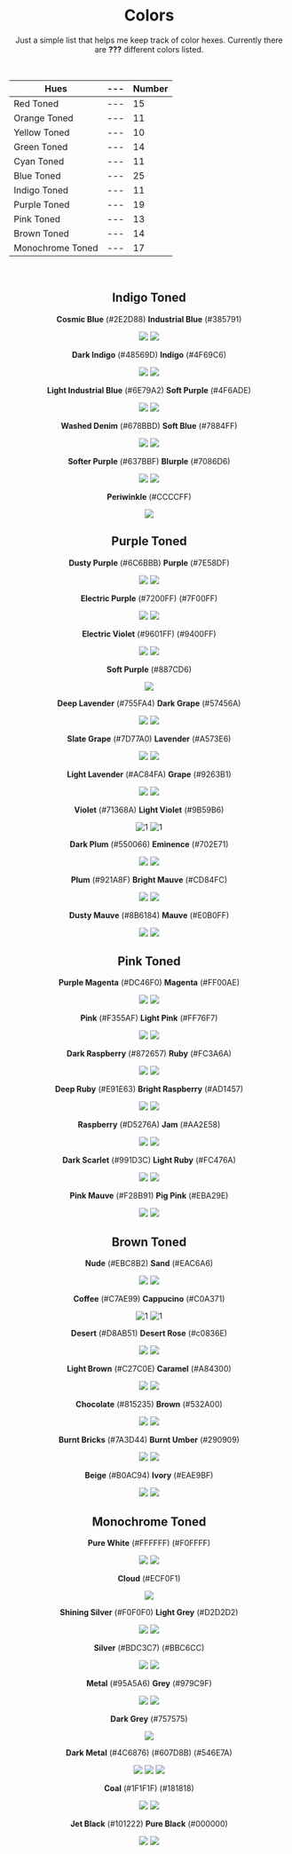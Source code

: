<div align=center>

# Colors
Just a simple list that helps me keep track of color hexes. Currently there are **???** different colors listed.

<br>

Hues | --- | Number
--- | --- | ---
Red Toned | --- | 15
Orange Toned | --- | 11
Yellow Toned | --- | 10
Green Toned | --- | 14
Cyan Toned | --- | 11
Blue Toned | --- | 25 
Indigo Toned | --- | 11
Purple Toned | --- | 19
Pink Toned | --- | 13
Brown Toned | --- | 14 
Monochrome Toned | --- | 17

<br>


## Indigo Toned

**Cosmic Blue** (#2E2D88) **Industrial Blue** (#385791) 

![](https://fakeimg.pl/130x130/2e2d88/?text=%20) ![](https://fakeimg.pl/130x130/385791/?text=%20) 

**Dark Indigo** (#48569D) **Indigo** (#4F69C6)

![](https://dummyimage.com/130x130/48569D/48569D) ![](https://fakeimg.pl/130x130/4f69c6/?text=%20)

**Light Industrial Blue** (#6E79A2) **Soft Purple** (#4F6ADE)

![](https://fakeimg.pl/130x130/6e79a2/?text=%20) ![](https://fakeimg.pl/130x130/4f6ade/?text=%20)

**Washed Denim** (#678BBD) **Soft Blue** (#7884FF) <!--A color-->

![](https://fakeimg.pl/130x130/678bbd/?text=%20) ![](https://fakeimg.pl/130x130/7884ff/?text=%20) 

**Softer Purple** (#637BBF) **Blurple** (#7086D6)

![](https://fakeimg.pl/130x130/637bbf/?text=%20) ![](https://fakeimg.pl/130x130/7086d6/?text=%20)

**Periwinkle** (#CCCCFF)

![](https://fakeimg.pl/130x130/ccccff/?text=%20)



## Purple Toned 

**Dusty Purple** (#6C6BBB) **Purple** (#7E58DF) 

![](https://fakeimg.pl/130x130/6c6bbb/?text=%20) ![](https://fakeimg.pl/130x130/7e58df/?text=%20) 

**Electric Purple** (#7200FF) (#7F00FF)

![](https://fakeimg.pl/130x130/7200ff/?text=%20) ![](https://fakeimg.pl/130x130/7f00ff/?text=%20)  

**Electric Violet** (#9601FF) (#9400FF) 

![](https://fakeimg.pl/130x130/9601ff/?text=%20) ![](https://fakeimg.pl/130x130/9400ff/?text=%20) 

**Soft Purple** (#887CD6)

![](https://fakeimg.pl/130x130/887cd6/?text=%20) 

**Deep Lavender** (#755FA4) **Dark Grape** (#57456A)

![](https://fakeimg.pl/130x130/755fa4/?text=%20) ![](https://fakeimg.pl/130x130/57456a/?text=%20)

**Slate Grape** (#7D77A0) **Lavender** (#A573E6) 

![](https://fakeimg.pl/130x130/7d77a0/?text=%20) ![](https://fakeimg.pl/130x130/a573e6/?text=%20)
 
**Light Lavender** (#AC84FA) **Grape** (#9263B1) 

![](https://fakeimg.pl/130x130/AC84FA/?text=%20) ![](https://fakeimg.pl/130x130/9263B1/?text=%20) 

**Violet** (#71368A) **Light Violet** (#9B59B6)

![1](https://fakeimg.pl/130x130/71368A/?text=%20) ![1](https://fakeimg.pl/130x130/9B59B6/?text=%20) 

**Dark Plum** (#550066) **Eminence** (#702E71)

![](https://fakeimg.pl/130x130/550066/?text=%20) ![](https://fakeimg.pl/130x130/720e71/?text=%20)

**Plum** (#921A8F) <!--Bl Color--> **Bright Mauve** (#CD84FC)

![](https://fakeimg.pl/130x130/921a8f/?text=%20) ![](https://fakeimg.pl/130x130/cd84fc/?text=%20)

**Dusty Mauve** (#8B6184) **Mauve** (#E0B0FF)

![](https://fakeimg.pl/130x130/8b6184/?text=%20) ![](https://fakeimg.pl/130x130/e0b0ff/?text=%20)



## Pink Toned

**Purple Magenta** (#DC46F0) **Magenta** (#FF00AE) 

![](https://fakeimg.pl/130x130/dc46f0/?text=%20) ![](https://fakeimg.pl/130x130/ff00ae/?text=%20) 

**Pink** (#F355AF) **Light Pink** (#FF76F7)

![](https://fakeimg.pl/130x130/f355af/?text=%20) ![](https://fakeimg.pl/130x130/ff76f7/?text=%20) 

**Dark Raspberry** (#872657) **Ruby** (#FC3A6A) 

![](https://fakeimg.pl/130x130/872657/?text=%20) ![](https://fakeimg.pl/130x130/fc3a6a/?text=%20) 

**Deep Ruby** (#E91E63)  **Bright Raspberry** (#AD1457)

![](https://fakeimg.pl/130x130/e91e63/?text=%20) ![](https://fakeimg.pl/130x130/ad1457/?text=%20) 

**Raspberry** (#D5276A) **Jam** (#AA2E58)

![](https://fakeimg.pl/130x130/d5276a/?text=%20) ![](https://fakeimg.pl/130x130/aa2e58/?text=%20) 

**Dark Scarlet** (#991D3C) **Light Ruby** (#FC476A) 

![](https://fakeimg.pl/130x130/991d3c/?text=%20) ![](https://fakeimg.pl/130x130/fc476a/?text=%20)

 **Pink Mauve** (#F28B91) **Pig Pink** (#EBA29E)

![](https://fakeimg.pl/130x130/f28b91/?text=%20) ![](https://fakeimg.pl/130x130/eba29e/?text=%20)



## Brown Toned

**Nude** (#EBC8B2) **Sand** (#EAC6A6)

![](https://fakeimg.pl/130x130/ebc8b2/?text=%20) ![](https://fakeimg.pl/130x130/eac6a6/?text=%20)

**Coffee** (#C7AE99) **Cappucino** (#C0A371) <!--D Color--> 

![1](https://fakeimg.pl/130x130/C7AE99/?text=%20) ![1](https://fakeimg.pl/130x130/C0A371/?text=%20)

**Desert** (#D8AB51) **Desert Rose** (#c0836E)
 
![](https://fakeimg.pl/130x130/d8ab51/?text=%20) ![](https://fakeimg.pl/130x130/c0836e/?text=%20)

**Light Brown** (#C27C0E) **Caramel** (#A84300)

![](https://fakeimg.pl/130x130/c27c0e/?text=%20) ![](https://fakeimg.pl/130x130/a84300/?text=%20)

**Chocolate** (#815235) **Brown** (#532A00) 

![](https://fakeimg.pl/130x130/815325/?text=%20) ![](https://fakeimg.pl/130x130/532a00/?text=%20)

**Burnt Bricks** (#7A3D44) **Burnt Umber** (#290909)

![](https://fakeimg.pl/130x130/7a3d44/?text=%20) ![](https://fakeimg.pl/130x130/290909/?text=%20)

**Beige** (#B0AC94) **Ivory** (#EAE9BF)

![](https://fakeimg.pl/130x130/b0ac94/?text=%20) ![](https://fakeimg.pl/130x130/eae9bf/?text=%20)



## Monochrome Toned

**Pure White** (#FFFFFF) (#F0FFFF)

![](https://fakeimg.pl/130x130/FFFFFF/?text=%20) ![](https://fakeimg.pl/130x130/F0FFFF/?text=%20)

**Cloud** (#ECF0F1)

![](https://fakeimg.pl/130x130/F0FFFF/?text=%20) 

**Shining Silver** (#F0F0F0) **Light Grey** (#D2D2D2) <!--V Color-->

![](https://fakeimg.pl/130x130/F0F0F0/?text=%20) ![](https://fakeimg.pl/130x130/d2d2d2/?text=%20) 

 **Silver** (#BDC3C7) (#BBC6CC) 

![](https://fakeimg.pl/130x130/bdc3c7/?text=%20) ![](https://fakeimg.pl/130x130/bbc6cc/?text=%20) 

**Metal** (#95A5A6) **Grey** (#979C9F) 

![](https://fakeimg.pl/130x130/95a5a6/?text=%20) ![](https://fakeimg.pl/130x130/F0FFFF/?text=%20) 

**Dark Grey** (#757575) 

![](https://fakeimg.pl/130x130/757575/?text=%20) 

**Dark Metal** (#4C6876) (#607D8B) (#546E7A)

![](https://fakeimg.pl/130x130/4c6876/?text=%20) ![](https://fakeimg.pl/130x130/607d8b/?text=%20) ![](https://fakeimg.pl/130x130/546e7a/?text=%20)

**Coal** (#1F1F1F) <!-- E's Color --> (#181818) 

![](https://fakeimg.pl/130x130/1f1f1f/?text=%20) ![](https://fakeimg.pl/130x130/181818/?text=%20) 

**Jet Black** (#101222) <!-- Shylke's Color --> **Pure Black** (#000000) <!-- Da's Color -->

![](https://fakeimg.pl/130x130/101222/?text=%20) ![](https://fakeimg.pl/130x130/000000/?text=%20)

</div>
